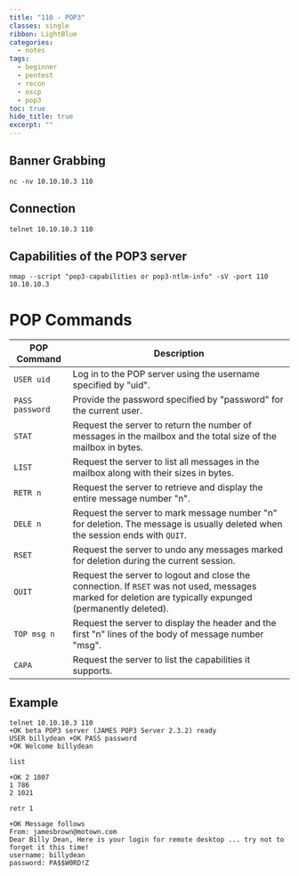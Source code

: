 ```yaml
---
title: "110 - POP3"
classes: single
ribbon: LightBlue
categories:
  - notes
tags:
  - beginner
  - pentest
  - recon
  - oscp
  - pop3
toc: true
hide_title: true
excerpt: ""
---
```


## Banner Grabbing

```
nc -nv 10.10.10.3 110
```
## Connection

```
telnet 10.10.10.3 110
```

## Capabilities of the POP3 server

```
nmap --script "pop3-capabilities or pop3-ntlm-info" -sV -port 110 10.10.10.3
```

# POP Commands

| POP Command | Description                                                                |
|-------------|----------------------------------------------------------------------------|
| `USER uid`  | Log in to the POP server using the username specified by "uid".           |
| `PASS password` | Provide the password specified by "password" for the current user.       |
| `STAT`      | Request the server to return the number of messages in the mailbox and the total size of the mailbox in bytes. |
| `LIST`      | Request the server to list all messages in the mailbox along with their sizes in bytes. |
| `RETR n`    | Request the server to retrieve and display the entire message number "n". |
| `DELE n`    | Request the server to mark message number "n" for deletion. The message is usually deleted when the session ends with `QUIT`. |
| `RSET`      | Request the server to undo any messages marked for deletion during the current session. |
| `QUIT`      | Request the server to logout and close the connection. If `RSET` was not used, messages marked for deletion are typically expunged (permanently deleted). |
| `TOP msg n` | Request the server to display the header and the first "n" lines of the body of message number "msg". |
| `CAPA`      | Request the server to list the capabilities it supports.                   |
## Example

```
telnet 10.10.10.3 110 
+OK beta POP3 server (JAMES POP3 Server 2.3.2) ready 
USER billydean +OK PASS password 
+OK Welcome billydean 

list 

+OK 2 1807 
1 786 
2 1021 

retr 1 

+OK Message follows 
From: jamesbrown@motown.com 
Dear Billy Dean, Here is your login for remote desktop ... try not to forget it this time! 
username: billydean 
password: PA$$W0RD!Z
```
